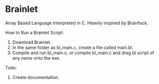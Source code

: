 # Brainlet
Array Based Language Interpreted in C. Heavily inspired by Brainfuck.

How to Run a Brainlet Script:
1. Download Brainlet.
2. In the same folder as bl_main.c, create a file called main.bl.
3. Compile and run bl_main.c, or compile bl_main.c and drag bl script of any name onto the exe.

Todo:
1. Create documentation.
